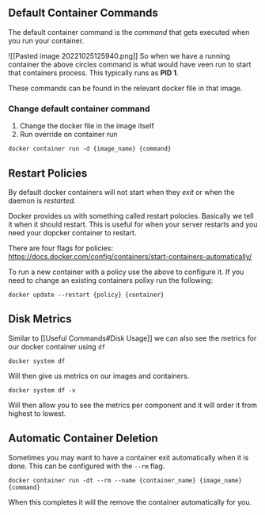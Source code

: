 ## Default Container Commands

The default container command is the *command* that gets executed when you run your container.

![[Pasted image 20221025125940.png]]
So when we have a running container the above circles command is what would have veen run to start that containers process. This typically runs as **PID 1**.

These commands can be found in the relevant docker file in that image.

### Change default container command

1)  Change the docker file in the image itself
2)  Run override on container run
   
```
docker container run -d {image_name} {command}
```

## Restart Policies

By default docker containers will not start when they *exit* or when the daemon is *restarted*.

Docker provides us with something called restart polocies. Basically we tell it when it should restart.
This is useful for when your server restarts and you need your dopcker container to restart.

There are four flags for policies:
https://docs.docker.com/config/containers/start-containers-automatically/

To run a new container with a policy use the above to configure it. If you need to change an existing containers polixy run the following:

```
docker update --restart {policy} {container}
```

## Disk Metrics

Similar to [[Useful Commands#Disk Usage]] we can also see the metrics for our docker container using `df`

```
docker system df
```

Will then give us metrics on our images and containers.

```
docker system df -v
```

Will then allow you to see the metrics per component and it will order it from highest to lowest.

## Automatic Container Deletion

Sometimes you may want to have a container exit automatically when it is done. This can be configured with the `--rm` flag.

```
docker container run -dt --rm --name {container_name} {image_name} {command}
```

When this completes it will the remove the container automatically for you.